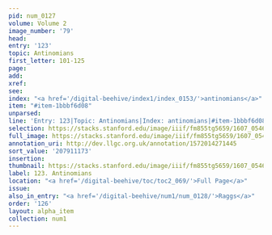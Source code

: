 ```yaml
---
pid: num_0127
volume: Volume 2
image_number: '79'
head:
entry: '123'
topic: Antinomians
first_letter: 101-125
page:
add:
xref:
see:
index: "<a href='/digital-beehive/index1/index_0153/'>antinomians</a>"
item: "#item-1bbbf6d08"
unparsed:
line: 'Entry: 123|Topic: Antinomians|Index: antinomians|#item-1bbbf6d08'
selection: https://stacks.stanford.edu/image/iiif/fm855tg5659/1607_0546/259,1173,3102,336/full/0/default.jpg
full_image: https://stacks.stanford.edu/image/iiif/fm855tg5659/1607_0546/full/full/0/default.jpg
annotation_uri: http://dev.llgc.org.uk/annotation/1572014271445
sort_value: '207911173'
insertion:
thumbnail: https://stacks.stanford.edu/image/iiif/fm855tg5659/1607_0546/259,1173,600,180/250,/0/default.jpg
label: 123. Antinomians
location: "<a href='/digital-beehive/toc/toc2_069/'>Full Page</a>"
issue:
also_in_entry: "<a href='/digital-beehive/num1/num_0128/'>Raggs</a>"
order: '126'
layout: alpha_item
collection: num1
---
```

